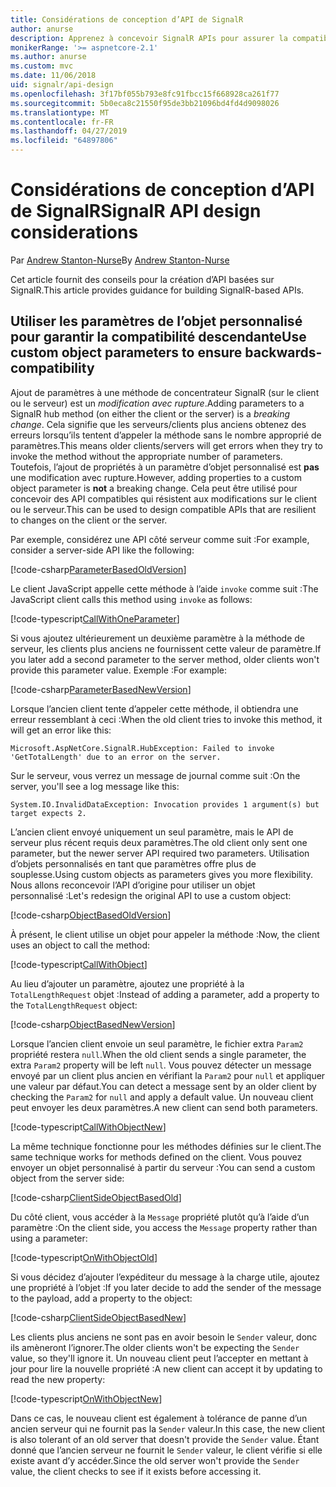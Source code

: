 ```yaml
---
title: Considérations de conception d’API de SignalR
author: anurse
description: Apprenez à concevoir SignalR APIs pour assurer la compatibilité entre les versions de votre application.
monikerRange: '>= aspnetcore-2.1'
ms.author: anurse
ms.custom: mvc
ms.date: 11/06/2018
uid: signalr/api-design
ms.openlocfilehash: 3f17bf055b793e8fc91fbcc15f668928ca261f77
ms.sourcegitcommit: 5b0eca8c21550f95de3bb21096bd4fd4d9098026
ms.translationtype: MT
ms.contentlocale: fr-FR
ms.lasthandoff: 04/27/2019
ms.locfileid: "64897806"
---
```

# <a name="signalr-api-design-considerations"></a><span data-ttu-id="f93f5-103">Considérations de conception d’API de SignalR</span><span class="sxs-lookup"><span data-stu-id="f93f5-103">SignalR API design considerations</span></span>

<span data-ttu-id="f93f5-104">Par [Andrew Stanton-Nurse](https://twitter.com/anurse)</span><span class="sxs-lookup"><span data-stu-id="f93f5-104">By [Andrew Stanton-Nurse](https://twitter.com/anurse)</span></span>

<span data-ttu-id="f93f5-105">Cet article fournit des conseils pour la création d’API basées sur SignalR.</span><span class="sxs-lookup"><span data-stu-id="f93f5-105">This article provides guidance for building SignalR-based APIs.</span></span>

## <a name="use-custom-object-parameters-to-ensure-backwards-compatibility"></a><span data-ttu-id="f93f5-106">Utiliser les paramètres de l’objet personnalisé pour garantir la compatibilité descendante</span><span class="sxs-lookup"><span data-stu-id="f93f5-106">Use custom object parameters to ensure backwards-compatibility</span></span>

<span data-ttu-id="f93f5-107">Ajout de paramètres à une méthode de concentrateur SignalR (sur le client ou le serveur) est un *modification avec rupture*.</span><span class="sxs-lookup"><span data-stu-id="f93f5-107">Adding parameters to a SignalR hub method (on either the client or the server) is a *breaking change*.</span></span> <span data-ttu-id="f93f5-108">Cela signifie que les serveurs/clients plus anciens obtenez des erreurs lorsqu’ils tentent d’appeler la méthode sans le nombre approprié de paramètres.</span><span class="sxs-lookup"><span data-stu-id="f93f5-108">This means older clients/servers will get errors when they try to invoke the method without the appropriate number of parameters.</span></span> <span data-ttu-id="f93f5-109">Toutefois, l’ajout de propriétés à un paramètre d’objet personnalisé est **pas** une modification avec rupture.</span><span class="sxs-lookup"><span data-stu-id="f93f5-109">However, adding properties to a custom object parameter is **not** a breaking change.</span></span> <span data-ttu-id="f93f5-110">Cela peut être utilisé pour concevoir des API compatibles qui résistent aux modifications sur le client ou le serveur.</span><span class="sxs-lookup"><span data-stu-id="f93f5-110">This can be used to design compatible APIs that are resilient to changes on the client or the server.</span></span>

<span data-ttu-id="f93f5-111">Par exemple, considérez une API côté serveur comme suit :</span><span class="sxs-lookup"><span data-stu-id="f93f5-111">For example, consider a server-side API like the following:</span></span>

[!code-csharp[ParameterBasedOldVersion](api-design/sample/Samples.cs?name=ParameterBasedOldVersion)]

<span data-ttu-id="f93f5-112">Le client JavaScript appelle cette méthode à l’aide `invoke` comme suit :</span><span class="sxs-lookup"><span data-stu-id="f93f5-112">The JavaScript client calls this method using `invoke` as follows:</span></span>

[!code-typescript[CallWithOneParameter](api-design/sample/Samples.ts?name=CallWithOneParameter)]

<span data-ttu-id="f93f5-113">Si vous ajoutez ultérieurement un deuxième paramètre à la méthode de serveur, les clients plus anciens ne fournissent cette valeur de paramètre.</span><span class="sxs-lookup"><span data-stu-id="f93f5-113">If you later add a second parameter to the server method, older clients won't provide this parameter value.</span></span> <span data-ttu-id="f93f5-114">Exemple :</span><span class="sxs-lookup"><span data-stu-id="f93f5-114">For example:</span></span>

[!code-csharp[ParameterBasedNewVersion](api-design/sample/Samples.cs?name=ParameterBasedNewVersion)]

<span data-ttu-id="f93f5-115">Lorsque l’ancien client tente d’appeler cette méthode, il obtiendra une erreur ressemblant à ceci :</span><span class="sxs-lookup"><span data-stu-id="f93f5-115">When the old client tries to invoke this method, it will get an error like this:</span></span>

```
Microsoft.AspNetCore.SignalR.HubException: Failed to invoke 'GetTotalLength' due to an error on the server.
```

<span data-ttu-id="f93f5-116">Sur le serveur, vous verrez un message de journal comme suit :</span><span class="sxs-lookup"><span data-stu-id="f93f5-116">On the server, you'll see a log message like this:</span></span>

```
System.IO.InvalidDataException: Invocation provides 1 argument(s) but target expects 2.
```

<span data-ttu-id="f93f5-117">L’ancien client envoyé uniquement un seul paramètre, mais le API de serveur plus récent requis deux paramètres.</span><span class="sxs-lookup"><span data-stu-id="f93f5-117">The old client only sent one parameter, but the newer server API required two parameters.</span></span> <span data-ttu-id="f93f5-118">Utilisation d’objets personnalisés en tant que paramètres offre plus de souplesse.</span><span class="sxs-lookup"><span data-stu-id="f93f5-118">Using custom objects as parameters gives you more flexibility.</span></span> <span data-ttu-id="f93f5-119">Nous allons reconcevoir l’API d’origine pour utiliser un objet personnalisé :</span><span class="sxs-lookup"><span data-stu-id="f93f5-119">Let's redesign the original API to use a custom object:</span></span>

[!code-csharp[ObjectBasedOldVersion](api-design/sample/Samples.cs?name=ObjectBasedOldVersion)]

<span data-ttu-id="f93f5-120">À présent, le client utilise un objet pour appeler la méthode :</span><span class="sxs-lookup"><span data-stu-id="f93f5-120">Now, the client uses an object to call the method:</span></span>

[!code-typescript[CallWithObject](api-design/sample/Samples.ts?name=CallWithObject)]

<span data-ttu-id="f93f5-121">Au lieu d’ajouter un paramètre, ajoutez une propriété à la `TotalLengthRequest` objet :</span><span class="sxs-lookup"><span data-stu-id="f93f5-121">Instead of adding a parameter, add a property to the `TotalLengthRequest` object:</span></span>

[!code-csharp[ObjectBasedNewVersion](api-design/sample/Samples.cs?name=ObjectBasedNewVersion&highlight=4,9-13)]

<span data-ttu-id="f93f5-122">Lorsque l’ancien client envoie un seul paramètre, le fichier extra `Param2` propriété restera `null`.</span><span class="sxs-lookup"><span data-stu-id="f93f5-122">When the old client sends a single parameter, the extra `Param2` property will be left `null`.</span></span> <span data-ttu-id="f93f5-123">Vous pouvez détecter un message envoyé par un client plus ancien en vérifiant la `Param2` pour `null` et appliquer une valeur par défaut.</span><span class="sxs-lookup"><span data-stu-id="f93f5-123">You can detect a message sent by an older client by checking the `Param2` for `null` and apply a default value.</span></span> <span data-ttu-id="f93f5-124">Un nouveau client peut envoyer les deux paramètres.</span><span class="sxs-lookup"><span data-stu-id="f93f5-124">A new client can send both parameters.</span></span>

[!code-typescript[CallWithObjectNew](api-design/sample/Samples.ts?name=CallWithObjectNew)]

<span data-ttu-id="f93f5-125">La même technique fonctionne pour les méthodes définies sur le client.</span><span class="sxs-lookup"><span data-stu-id="f93f5-125">The same technique works for methods defined on the client.</span></span> <span data-ttu-id="f93f5-126">Vous pouvez envoyer un objet personnalisé à partir du serveur :</span><span class="sxs-lookup"><span data-stu-id="f93f5-126">You can send a custom object from the server side:</span></span>

[!code-csharp[ClientSideObjectBasedOld](api-design/sample/Samples.cs?name=ClientSideObjectBasedOld)]

<span data-ttu-id="f93f5-127">Du côté client, vous accéder à la `Message` propriété plutôt qu’à l’aide d’un paramètre :</span><span class="sxs-lookup"><span data-stu-id="f93f5-127">On the client side, you access the `Message` property rather than using a parameter:</span></span>

[!code-typescript[OnWithObjectOld](api-design/sample/Samples.ts?name=OnWithObjectOld)]

<span data-ttu-id="f93f5-128">Si vous décidez d’ajouter l’expéditeur du message à la charge utile, ajoutez une propriété à l’objet :</span><span class="sxs-lookup"><span data-stu-id="f93f5-128">If you later decide to add the sender of the message to the payload, add a property to the object:</span></span>

[!code-csharp[ClientSideObjectBasedNew](api-design/sample/Samples.cs?name=ClientSideObjectBasedNew&highlight=5)]

<span data-ttu-id="f93f5-129">Les clients plus anciens ne sont pas en avoir besoin le `Sender` valeur, donc ils amèneront l’ignorer.</span><span class="sxs-lookup"><span data-stu-id="f93f5-129">The older clients won't be expecting the `Sender` value, so they'll ignore it.</span></span> <span data-ttu-id="f93f5-130">Un nouveau client peut l’accepter en mettant à jour pour lire la nouvelle propriété :</span><span class="sxs-lookup"><span data-stu-id="f93f5-130">A new client can accept it by updating to read the new property:</span></span>

[!code-typescript[OnWithObjectNew](api-design/sample/Samples.ts?name=OnWithObjectNew&highlight=2-5)]

<span data-ttu-id="f93f5-131">Dans ce cas, le nouveau client est également à tolérance de panne d’un ancien serveur qui ne fournit pas la `Sender` valeur.</span><span class="sxs-lookup"><span data-stu-id="f93f5-131">In this case, the new client is also tolerant of an old server that doesn't provide the `Sender` value.</span></span> <span data-ttu-id="f93f5-132">Étant donné que l’ancien serveur ne fournit le `Sender` valeur, le client vérifie si elle existe avant d’y accéder.</span><span class="sxs-lookup"><span data-stu-id="f93f5-132">Since the old server won't provide the `Sender` value, the client checks to see if it exists before accessing it.</span></span>
